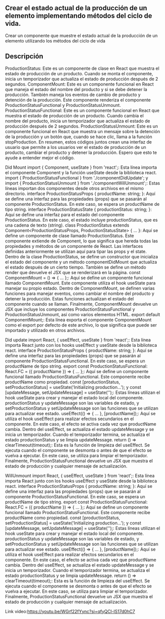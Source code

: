 ## Crear el estado actual de la producción de un elemento implementando métodos del ciclo de vida.

Crear un componente que muestre el estado actual de la producción de un elemento utilizando los métodos del ciclo de vida

## Descripción
ProductionStatus: Este es un componente de clase en React que muestra el estado de producción de un producto. Cuando se monta el componente, inicia un temporizador que actualiza el estado de producción después de 2 segundos.
ComponentMount: Este es un componente funcional en React que maneja el estado del nombre del producto y si se debe detener la producción. También maneja los eventos de cambio de producto y detención de la producción. Este componente renderiza el componente ProductionStatusFunctional y ProductionStatusUnmount.
ProductionStatusFunctional: Este es un componente funcional en React que muestra el estado de producción de un producto. Cuando cambia el nombre del producto, inicia un temporizador que actualiza el estado de producción después de 2 segundos.
ProductionStatusUnmount: Este es un componente funcional en React que muestra un mensaje sobre la detención de la producción y un botón que, cuando se hace clic, llama a la función stopProduction.
En resumen, estos códigos juntos crean una interfaz de usuario que permite a los usuarios ver el estado de producción de un producto, cambiar el producto y detener la producción. Espero que esto te ayude a entender mejor el código.


Did Mount 
import { Component, useState } from 'react';: Esta línea importa el componente Component y la función useState desde la biblioteca react.
import { ProductionStatusFunctional } from './componentDidUpdate'; y import { ProductionStatusUnmount } from './componentWillUnmount';: Estas líneas importan dos componentes desde otros archivos en el mismo directorio.
interface ProductionStatusProps { productName: string; }: Aquí se define una interfaz para las propiedades (props) que se pasarán al componente ProductionStatus. En este caso, se espera un productName de tipo string.
interface ProductionStatusState { productionStatus: string; }: Aquí se define una interfaz para el estado del componente ProductionStatus. En este caso, el estado incluye productionStatus, que es una cadena de texto (string).
class ProductionStatus extends Component<ProductionStatusProps, ProductionStatusState> { ... }: Aquí se define un componente de clase llamado ProductionStatus. Este componente extiende de Component, lo que significa que hereda todas las propiedades y métodos de un componente de React. Las interfaces definidas anteriormente se utilizan aquí para tipar las props y el state.
Dentro de la clase ProductionStatus, se define un constructor que inicializa el estado del componente y un método componentDidMount que actualiza el estado después de un cierto tiempo. También se define un método render que devuelve el JSX que se renderizará en la página.
const ComponentMount = () => { ... };: Aquí se define un componente funcional llamado ComponentMount. Este componente utiliza el hook useState para manejar su propio estado.
Dentro de ComponentMount, se definen varias funciones para manejar eventos, como cambiar el nombre del producto y detener la producción. Estas funciones actualizan el estado del componente cuando se llaman.
Finalmente, ComponentMount devuelve un JSX que incluye los componentes ProductionStatusFunctional y ProductionStatusUnmount, así como varios elementos HTML.
export default ComponentMount;: Esta línea exporta el componente ComponentMount como el export por defecto de este archivo, lo que significa que puede ser importado y utilizado en otros archivos.

Did update
import React, { useEffect, useState } from 'react';: Esta línea importa React junto con los hooks useEffect y useState desde la biblioteca react.
interface ProductionStatusProps { productName: string; }: Aquí se define una interfaz para las propiedades (props) que se pasarán al componente ProductionStatusFunctional. En este caso, se espera un productName de tipo string.
export const ProductionStatusFunctional: React.FC<ProductionStatusProps> = ({ productName }) => { ... };: Aquí se define un componente funcional llamado ProductionStatusFunctional. Este componente recibe productName como propiedad.
const [productionStatus, setProductionStatus] = useState('Initializing production...'); y const [updateMessage, setUpdateMessage] = useState('');: Estas líneas utilizan el hook useState para crear y manejar el estado local del componente. productionStatus y updateMessage son las variables de estado, y setProductionStatus y setUpdateMessage son las funciones que se utilizan para actualizar ese estado.
useEffect(() => { ... }, [productName]);: Aquí se utiliza el hook useEffect para realizar efectos secundarios en el componente. En este caso, el efecto se activa cada vez que productName cambia.
Dentro del useEffect, se actualiza el estado updateMessage y se inicia un temporizador. Cuando el temporizador termina, se actualiza el estado productionStatus y se limpia updateMessage.
return () => clearTimeout(timeout);: Esta es la función de limpieza del useEffect. Se ejecuta cuando el componente se desmonta o antes de que el efecto se vuelva a ejecutar. En este caso, se utiliza para limpiar el temporizador.
Finalmente, ProductionStatusFunctional devuelve un JSX que muestra el estado de producción y cualquier mensaje de actualización.

WillUnmount
import React, { useEffect, useState } from 'react';: Esta línea importa React junto con los hooks useEffect y useState desde la biblioteca react.
interface ProductionStatusProps { productName: string; }: Aquí se define una interfaz para las propiedades (props) que se pasarán al componente ProductionStatusFunctional. En este caso, se espera un productName de tipo string.
export const ProductionStatusFunctional: React.FC<ProductionStatusProps> = ({ productName }) => { ... };: Aquí se define un componente funcional llamado ProductionStatusFunctional. Este componente recibe productName como propiedad.
const [productionStatus, setProductionStatus] = useState('Initializing production...'); y const [updateMessage, setUpdateMessage] = useState('');: Estas líneas utilizan el hook useState para crear y manejar el estado local del componente. productionStatus y updateMessage son las variables de estado, y setProductionStatus y setUpdateMessage son las funciones que se utilizan para actualizar ese estado.
useEffect(() => { ... }, [productName]);: Aquí se utiliza el hook useEffect para realizar efectos secundarios en el componente. En este caso, el efecto se activa cada vez que productName cambia.
Dentro del useEffect, se actualiza el estado updateMessage y se inicia un temporizador. Cuando el temporizador termina, se actualiza el estado productionStatus y se limpia updateMessage.
return () => clearTimeout(timeout);: Esta es la función de limpieza del useEffect. Se ejecuta cuando el componente se desmonta o antes de que el efecto se vuelva a ejecutar. En este caso, se utiliza para limpiar el temporizador.
Finalmente, ProductionStatusFunctional devuelve un JSX que muestra el estado de producción y cualquier mensaje de actualización.


Link video:https://youtu.be/WGrf22fYync?si=qfyQCl-lS17d0hC7